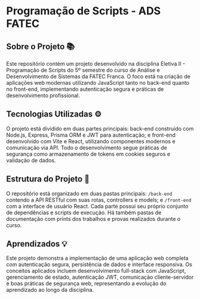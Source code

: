 # Programação de Scripts - ADS FATEC 

## Sobre o Projeto 📚
Este repositório contém um projeto desenvolvido na disciplina Eletiva II - Programação de Scripts do 5º semestre do curso de Análise e Desenvolvimento de Sistemas da FATEC Franca. O foco está na criação de aplicações web modernas utilizando JavaScript tanto no back-end quanto no front-end, implementando autenticação segura e práticas de desenvolvimento profissional.

## Tecnologias Utilizadas ⚙️
O projeto está dividido em duas partes principais: back-end construído com Node.js, Express, Prisma ORM e JWT para autenticação; e front-end desenvolvido com Vite e React, utilizando componentes modernos e comunicação via API. Todo o desenvolvimento segue práticas de segurança como armazenamento de tokens em cookies seguros e validação de dados.

## Estrutura do Projeto 📁
O repositório está organizado em duas pastas principais: `/back-end` contendo a API RESTful com suas rotas, controllers e models; e `/front-end` com a interface de usuário React. Cada parte possui seu próprio conjunto de dependências e scripts de execução. Há também pastas de documentação com prints dos trabalhos e provas realizados durante o curso.

## Aprendizados 💡
Este projeto demonstra a implementação de uma aplicação web completa com autenticação segura, persistência de dados e interface responsiva. Os conceitos aplicados incluem desenvolvimento full-stack com JavaScript, gerenciamento de estado, autenticação JWT, comunicação cliente-servidor e boas práticas de segurança web, representando a evolução do aprendizado ao longo da disciplina.

